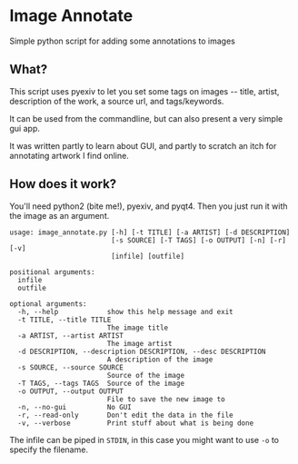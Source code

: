 # Image Annotate

Simple python script for adding some annotations to images

## What?

This script uses pyexiv to let you set some tags on images -- title, artist, description of the work, a source url, and tags/keywords.

It can be used from the commandline, but can also present a very simple gui app.

It was written partly to learn about GUI, and partly to scratch an itch for annotating artwork I find online.


## How does it work?

  You'll need python2 (bite me!), pyexiv, and pyqt4.  Then you just run it with the image as an argument.


``` shell
usage: image_annotate.py [-h] [-t TITLE] [-a ARTIST] [-d DESCRIPTION]
                         [-s SOURCE] [-T TAGS] [-o OUTPUT] [-n] [-r] [-v]
                         [infile] [outfile]

positional arguments:
  infile
  outfile

optional arguments:
  -h, --help            show this help message and exit
  -t TITLE, --title TITLE
                        The image title
  -a ARTIST, --artist ARTIST
                        The image artist
  -d DESCRIPTION, --description DESCRIPTION, --desc DESCRIPTION
                        A description of the image
  -s SOURCE, --source SOURCE
                        Source of the image
  -T TAGS, --tags TAGS  Source of the image
  -o OUTPUT, --output OUTPUT
                        File to save the new image to
  -n, --no-gui          No GUI
  -r, --read-only       Don't edit the data in the file
  -v, --verbose         Print stuff about what is being done
```

The infile can be piped in `STDIN`, in this case you might want to use `-o` to specify the filename.
